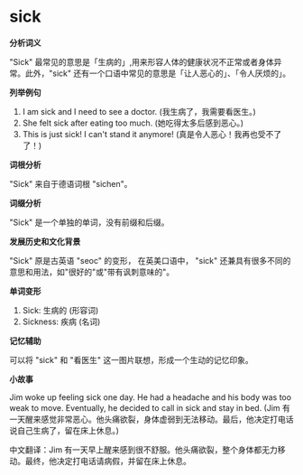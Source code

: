 # sick

**分析词义**

  

"Sick" 最常见的意思是「生病的」,用来形容人体的健康状况不正常或者身体异常。此外，"sick" 还有一个口语中常见的意思是「让人恶心的」、「令人厌烦的」。

  

**列举例句**

  

1.  I am sick and I need to see a doctor. (我生病了，我需要看医生。)
2.  She felt sick after eating too much. (她吃得太多后感到恶心。)
3.  This is just sick! I can't stand it anymore! (真是令人恶心！我再也受不了了！)

  

**词根分析**

  

"Sick" 来自于德语词根 "sichen"。

  

**词缀分析**

  

"Sick" 是一个单独的单词，没有前缀和后缀。

  

**发展历史和文化背景**

  

"Sick" 原是古英语 "seoc" 的变形， 在英美口语中， "sick" 还兼具有很多不同的意思和用法，如"很好的"或"带有讽刺意味的"。

  

**单词变形**

  

1.  Sick: 生病的 (形容词)
2.  Sickness: 疾病 (名词)

  

**记忆辅助**

  

可以将 "sick" 和 "看医生" 这一图片联想，形成一个生动的记忆印象。

  

**小故事**

  

Jim woke up feeling sick one day. He had a headache and his body was too weak to move. Eventually, he decided to call in sick and stay in bed. (Jim 有一天醒来感觉非常恶心。他头痛欲裂，身体虚弱到无法移动。最后，他决定打电话说自己生病了，留在床上休息。)

  

中文翻译：Jim 有一天早上醒来感到很不舒服。他头痛欲裂，整个身体都无力移动。最终，他决定打电话请病假，并留在床上休息。
